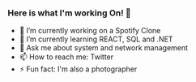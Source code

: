 ### Here is what I'm working On! 👋

- 🔭 I’m currently working on a Spotify Clone
- 🌱 I’m currently learning REACT, SQL and .NET
- 💬 Ask me about system and network management
- 📫 How to reach me: Twitter
- ⚡ Fun fact: I'm also a photographer

